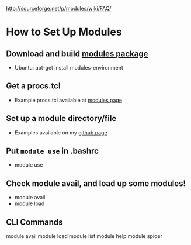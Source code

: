 http://sourceforge.net/p/modules/wiki/FAQ/

# How to Set Up Modules
## Download and build [modules package](http://sourceforge.net/projects/modules/)

* Ubuntu: apt-get install modules-environment

## Get a procs.tcl

* Example procs.tcl available at [modules page](https://github.com/exit-1/modules/procs.tcl)

## Set up a module directory/file

* Examples available on my [github page](https://github.com/exit-1/modules/procs.tcl)

## Put `module use` in .bashrc

* module use <directory that contains all module directories>

## Check module avail, and load up some modules!

* module avail
* module load <module>



## CLI Commands
module avail
module load <name>
module list
module help <name>
module spider <name>
